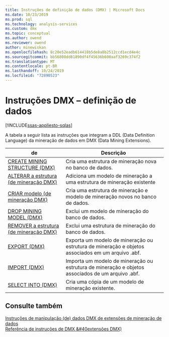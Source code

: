 ```yaml
---
title: Instruções de definição de dados (DMX) | Microsoft Docs
ms.date: 10/23/2019
ms.prod: sql
ms.technology: analysis-services
ms.custom: dmx
ms.topic: conceptual
ms.author: owend
ms.reviewer: owend
author: minewiskan
ms.openlocfilehash: 8c20e52eadb614418b5de8a8b2512ccd1ecd4e4c
ms.sourcegitcommit: bb56808dd81890df4f45636b600aaf3269c374f2
ms.translationtype: MT
ms.contentlocale: pt-BR
ms.lasthandoff: 10/24/2019
ms.locfileid: "72890523"
---
```

# <a name="dmx-statements---data-definition"></a>Instruções DMX – definição de dados 
[!INCLUDE[ssas-appliesto-sqlas](../includes/ssas-appliesto-sqlas.md)]

  A tabela a seguir lista as instruções que integram a DDL (Data Definition Language) da mineração de dados em DMX (Data Mining Extensions).  
  
|de|Descrição|  
|---------------|-----------------|  
|[CREATE MINING STRUCTURE &#40;DMX&#41;](../dmx/create-mining-structure-dmx.md)|Cria uma estrutura de mineração nova no banco de dados.|  
|[ALTERAR a estrutura &#40;de mineração DMX&#41;](../dmx/alter-mining-structure-dmx.md)|Adiciona um modelo de mineração a uma estrutura de mineração existente|  
|[CRIAR modelo &#40;de mineração DMX&#41;](../dmx/create-mining-model-dmx.md)|Cria uma estrutura de mineração e modelo de mineração novos no banco de dados.|  
|[DROP MINING MODEL &#40;DMX&#41;](../dmx/drop-mining-model-dmx.md)|Exclui um modelo de mineração do banco de dados.|  
|[REMOVER a estrutura &#40;de mineração DMX&#41;](../dmx/drop-mining-structure-dmx.md)|Exclui uma estrutura de mineração do banco de dados.|  
|[EXPORT &#40;DMX&#41;](../dmx/export-dmx.md)|Exporta um modelo de mineração ou estrutura de mineração e objetos associados em um arquivo .abf.|  
|[IMPORT &#40;DMX&#41;](../dmx/import-dmx.md)|Importa um modelo de mineração ou estrutura de mineração e objetos associados de um arquivo .abf.|  
|[SELECT INTO &#40;DMX&#41;](../dmx/select-into-dmx.md)|Cria uma cópia de um modelo de mineração existente.|  
  
## <a name="see-also"></a>Consulte também  
 [Instruções de manipulação &#40;de&#41; dados DMX de extensões de mineração de dados](../dmx/dmx-statements-data-manipulation.md)   
 [Referência de instruções de DMX &#40extensões DMX&#41;](../dmx/data-mining-extensions-dmx-statements.md)  
  
  
